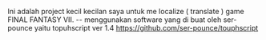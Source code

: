 Ini adalah project kecil kecilan saya untuk me localize ( translate ) game FINAL FANTASY VII.
  --  menggunakan software yang di buat oleh
      ser-pounce yaitu topuhscript ver 1.4
     https://github.com/ser-pounce/touphscript

